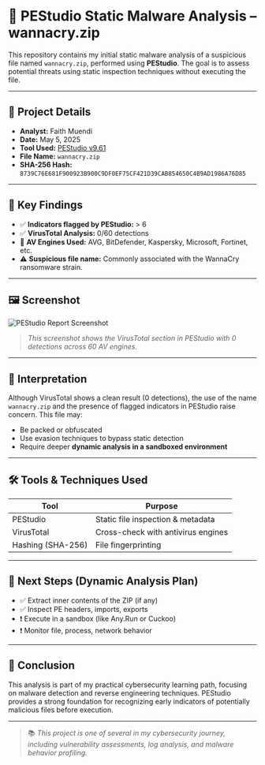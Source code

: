 # 🔬 PEStudio Static Malware Analysis – wannacry.zip

This repository contains my initial static malware analysis of a suspicious file named `wannacry.zip`, performed using **PEStudio**. The goal is to assess potential threats using static inspection techniques without executing the file.

---

## 📌 Project Details

- **Analyst:** Faith Muendi  
- **Date:** May 5, 2025  
- **Tool Used:** [PEStudio v9.61](https://www.winitor.com/)  
- **File Name:** `wannacry.zip`  
- **SHA-256 Hash:**  
  `8739C76E681F900923B900C9DF0EF75CF421D39CAB854650C4B9AD1986A76D85`

---

## 🧪 Key Findings

- ✅ **Indicators flagged by PEStudio:** > 6  
- ✅ **VirusTotal Analysis:** 0/60 detections  
- 🧠 **AV Engines Used:** AVG, BitDefender, Kaspersky, Microsoft, Fortinet, etc.  
- ⚠️ **Suspicious file name:** Commonly associated with the WannaCry ransomware strain.

---

## 🖼️ Screenshot

![PEStudio Report Screenshot](./Screenshot.png)

> *This screenshot shows the VirusTotal section in PEStudio with 0 detections across 60 AV engines.*

---

## 🧠 Interpretation

Although VirusTotal shows a clean result (0 detections), the use of the name `wannacry.zip` and the presence of flagged indicators in PEStudio raise concern. This file may:
- Be packed or obfuscated
- Use evasion techniques to bypass static detection
- Require deeper **dynamic analysis in a sandboxed environment**

---

## 🛠️ Tools & Techniques Used

| Tool        | Purpose                         |
|-------------|----------------------------------|
| PEStudio    | Static file inspection & metadata |
| VirusTotal  | Cross-check with antivirus engines |
| Hashing (SHA-256) | File fingerprinting           |

---

## 🧭 Next Steps (Dynamic Analysis Plan)

- ✅ Extract inner contents of the ZIP (if any)
- ✅ Inspect PE headers, imports, exports
- ❗ Execute in a sandbox (like Any.Run or Cuckoo)
- ❗ Monitor file, process, network behavior

---

## 🏁 Conclusion

This analysis is part of my practical cybersecurity learning path, focusing on malware detection and reverse engineering techniques. PEStudio provides a strong foundation for recognizing early indicators of potentially malicious files before execution.

---

> 📚 *This project is one of several in my cybersecurity journey, including vulnerability assessments, log analysis, and malware behavior profiling.*
